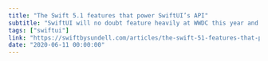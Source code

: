 ```yaml
---
title: "The Swift 5.1 features that power SwiftUI’s API"
subtitle: "SwiftUI will no doubt feature heavily at WWDC this year and so I thought it would be a good idea to review the Swift 5.1 features which made SwiftUI possible. This post from John Sundell covers opaque return types, omitted returns, function builders, and property wrappers."
tags: ["swiftui"]
link: "https://swiftbysundell.com/articles/the-swift-51-features-that-power-swiftuis-api/"
date: "2020-06-11 00:00:00"
---
```

